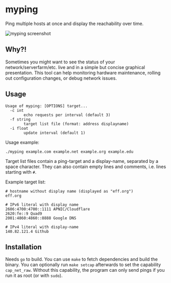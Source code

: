 # myping

Ping multiple hosts at once and display the reachability over time.

![myping screenshot](https://github.com/9er/myping/blob/master/doc/example-screenshot.png)


## Why?!

Sometimes you might want to see the status of your network/serverfarm/etc. live and in a simple but concise graphical presentation. This tool can help monitoring hardware maintenance, rolling out configuration changes, or debug network issues.


## Usage

```
Usage of myping: [OPTIONS] target...
  -c int
    	echo requests per interval (default 3)
  -f string
    	target list file (format: address displayname)
  -i float
    	update interval (default 1)
```

Usage example:

```
./myping example.com example.net example.org example.edu
```

Target list files contain a ping-target and a display-name, separated by a space character. They can also contain empty lines and comments, i.e. lines starting with `#`.

Example target list:
```
# hostname without display name (displayed as "eff.org")
eff.org

# IPv6 literal with display name
2606:4700:4700::1111 APNIC/Cloudflare
2620:fe::9 Quad9
2001:4860:4860::8888 Google DNS

# IPv4 literal with display-name
140.82.121.4 Github

```


## Installation

Needs `go` to build. You can use `make` to fetch dependencies and build the binary. You can optionally run `make setcap` afterwards to set the capability `cap_net_raw`. Without this capability, the program can only send pings if you run it as root (or with `sudo`).
